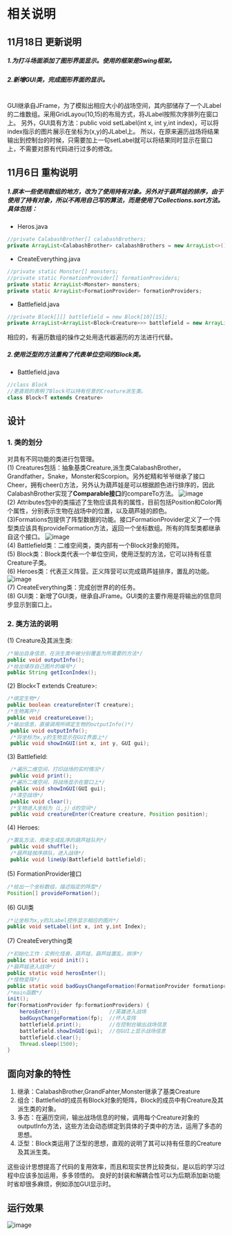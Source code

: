 # 相关说明
## 11月18日 更新说明
##### 1.为打斗场面添加了图形界面显示。使用的框架是Swing框架。
##### 2.新增GUI类，完成图形界面的显示。
<br>
GUI继承自JFrame，为了模拟出相应大小的战场空间，其内部储存了一个JLabel的二维数组。采用GridLayou(10,15)的布局方式，将JLabel按照次序排列在窗口上。
另外，GUI具有方法：public void setLabel(int x, int y,int index)，可以将index指示的图片展示在坐标为(x,y)的JLabel上。
所以，在原来遍历战场将结果输出到控制台的时候，只需要加上一句setLabel就可以将结果同时显示在窗口上，不需要对原有代码进行过多的修改。

## 11月6日  重构说明
##### 1.原本一些使用数组的地方，改为了使用持有对象。另外对于葫芦娃的排序，由于使用了持有对象，所以不再用自己写的算法，而是使用了**Collections.sort**方法。具体包括：
+ Heros.java
```java
//private CalabashBrother[] calabashBrothers;
private ArrayList<CalabashBrother> calabashBrothers = new ArrayList<>();
```
+ CreateEverything.java
```java
//private static Monster[] monsters;
//private static FormationProvider[] formationProviders;
private static ArrayList<Monster> monsters;
private static ArrayList<FormationProvider> formationProviders;
```
+ Battlefield.java
```java
//private Block[][] battlefield = new Block[10][15];
private ArrayList<ArrayList<Block<Creature>>> battlefield = new ArrayList<>();
```

相应的，有遍历数组的操作之处用迭代器遍历的方法进行代替。

##### 2.使用泛型的方法重构了代表单位空间的Block类。  
+ Battlefield.java
```java
//class Block
//更直观的表明了Block可以持有任意的Creature派生类。
class Block<T extends Creature>
```

## 设计
### 1. 类的划分
对具有不同功能的类进行包管理。<br>
(1) Creatures包括：抽象基类Creature,派生类CalabashBrother，Grandfather，Snake，Monster和Scorpion。另外蛇精和爷爷继承了接口Cheer，拥有cheer()方法，另外认为葫芦娃是可以根据颜色进行排序的，因此CalabashBrother实现了**Comparable接口**的compareTo方法。
![image](https://github.com/czhnju161220026/image/blob/master/res3class.png?raw=true)
<br>
(2) Attributes包中的类描述了生物应该具有的属性，目前包括Position和Color两个属性，分别表示生物在战场中的位置，以及葫芦娃的颜色。
<br>
(3)Formations包提供了阵型数据的功能。接口FormationProvider定义了一个阵型类应该具有provideFormation方法，返回一个坐标数组。所有的阵型类都继承自这个接口。
![image](https://github.com/czhnju161220026/image/blob/master/res3class2.png?raw=true)
<br>
(4) Battlefield类：二维空间类，类内部有一个Block对象的矩阵。
<br>
(5) Block类：Block类代表一个单位空间，使用泛型的方法，它可以持有任意Creature子类。
<br>
(6) Heroes类：代表正义阵营。正义阵营可以完成葫芦娃排序，置乱的功能。
![image](https://github.com/czhnju161220026/image/blob/master/res3class3.png?raw=true)
<br>
(7) CreateEverything类：完成创世界的的任务。
<br>
(8) GUI类：新增了GUI类，继承自JFrame。GUI类的主要作用是将输出的信息同步显示到窗口上。


### 2. 类方法的说明

(1) Creature及其派生类:
``` java  
/*输出自身信息，在派生类中被分别覆盖为所需要的方法*/
public void outputInfo(); 
/*给出储存自己图片的编号*/
public String getIconIndex();
```
(2) Block&lt;T extends Creature&gt;:
``` java
/*绑定生物*/
public boolean creatureEnter(T creature);
/*生物离开*/
public void creatureLeave();
/*输出信息，直接调用所绑定生物的outputInfo()*/
 public void outputInfo();
 /*将坐标为x,y的生物显示在GUI界面上*/
 public void showInGUI(int x, int y, GUI gui);
```

(3) Battlefield:
``` java
 /*遍历二维空间，打印战场的实时情况*/
 public void print();
 /*遍历二维空间，将战场显示在窗口上*/
 public void showInGUI(GUI gui);
 /*清空战场*/
 public void clear();
 /*生物进入坐标为（i,j）d的空间*/
 public void creatureEnter(Creature creature, Position position);

```

(4) Heroes:
``` java
/*置乱方法，用来生成乱序的葫芦娃队列*/
 public void shuffle();
 /*葫芦娃按序排队，进入战场*/
 public void lineUp(Battlefield battlefield);
```

(5) FormationProvider接口
``` java
/*给出一个坐标数组，描述指定的阵型*/
Position[] provideFormation();
```
(6) GUI类
``` java
/*让坐标为x,y的JLabel控件显示相应的图片*/
public void setLabel(int x, int y,int Index);
```

(7) CreateEverything类
``` java
/*初始化工作：实例化怪兽，葫芦娃，葫芦娃置乱，排序*/
public static void init()；
/*葫芦娃进入战场*/
public static void herosEnter();
/*怪物变阵*/
public static void badGuysChangeFormation(FormationProvider formationprovider);
/*main函数*/
init();
for(FormationProvider fp:formationProviders) {
    herosEnter();                //英雄进入战场
    badGuysChangeFormation(fp);  //坏人变阵
    battlefield.print();         //在控制台输出战场信息
    battlefield.showInGUI(gui);  //在GUI上显示战场信息
    battlefield.clear();         
    Thread.sleep(1500);
}
```




## 面向对象的特性
1. 继承：CalabashBrother,GrandFahter,Monster继承了基类Creature
2. 组合：Battlefield的成员有Block对象的矩阵，Block的成员中有Creature及其派生类的对象。
3. 多态：在遍历空间，输出战场信息的时候，调用每个Creature对象的outputInfo方法，这些方法会动态绑定到具体的子类中的方法，运用了多态的思想。
4. 泛型：Block类运用了泛型的思想，直观的说明了其可以持有任意的Creature及其派生类。

这些设计思想提高了代码的复用效率，而且和现实世界比较类似，是以后的学习过程中应该多加运用，多多领悟的。
良好的封装和解耦合性可以为后期添加新功能时省却很多麻烦，例如添加GUI显示时。

## 运行效果

![image](https://github.com/czhnju161220026/image/blob/master/res3v3.png?raw=true)



